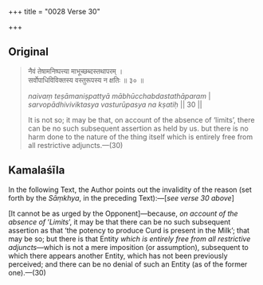 +++
title = "0028 Verse 30"

+++
## Original 
>
> नैवं तेषामनिष्पत्त्या माभूच्छब्दस्तथापरम् ।  
> सर्वोपाधिविविक्तस्य वस्तुरूपस्य न क्षतिः ॥ ३० ॥ 
>
> *naivaṃ teṣāmaniṣpattyā mābhūcchabdastathāparam* \|  
> *sarvopādhiviviktasya vasturūpasya na kṣatiḥ* \|\| 30 \|\| 
>
> It is not so; it may be that, on account of the absence of ‘limits’, there can be no such subsequent assertion as held by us. but there is no harm done to the nature of the thing itself which is entirely free from all restrictive adjuncts.—(30)



## Kamalaśīla

In the following Text, the Author points out the invalidity of the reason (set forth by the *Sāṃkhya*, in the preceding Text):—[*see verse 30 above*]

[It cannot be as urged by the Opponent]—because, *on account of the* *absence* *of* ‘*Limits*’, it may be that there can be no such subsequent assertion as that ‘the potency to produce Curd is present in the Milk’; that may be so; but there is that Entity *which is entirely free from all restrictive adjuncts*—which is not a mere imposition (or assumption), subsequent to which there appears another Entity, which has not been previously perceived; and there can be no denial of such an Entity (as of the former one).—(30)


